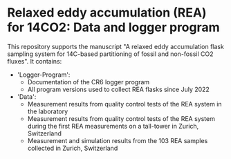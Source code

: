 # Relaxed eddy accumulation (REA) for 14CO2: Data and logger program

This repository supports the manuscript "A relaxed eddy accumulation flask sampling system for 14C-based partitioning of fossil and non-fossil CO2 fluxes". It contains:

- 'Logger-Program':
  - Documentation of the CR6 logger program
  - All program versions used to collect REA flasks since July 2022
- 'Data':
  -  Measurement results from quality control tests of the REA system in the laboratory
  -  Measurement results from quality control tests of the REA system during the first REA measurements on a tall-tower in Zurich, Switzerland
  -  Measurement and simulation results from the 103 REA samples collected in Zurich, Switzerland
